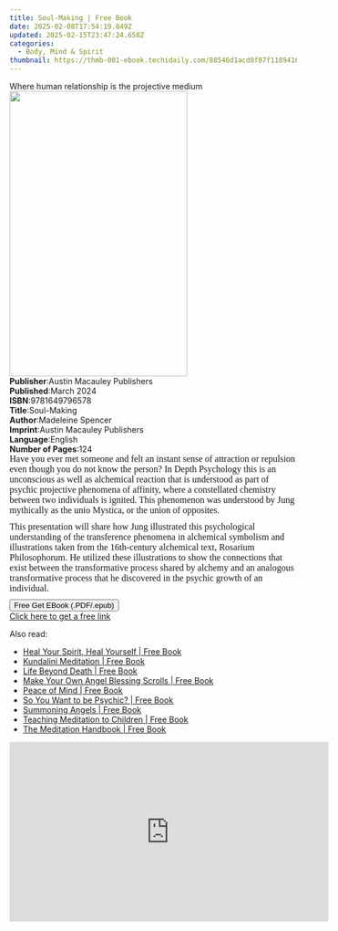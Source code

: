 ```yaml
---
title: Soul-Making | Free Book
date: 2025-02-08T17:54:19.849Z
updated: 2025-02-15T23:47:24.658Z
categories:
  - Body, Mind & Spirit
thumbnail: https://thmb-001-ebook.techidaily.com/88546d1acd8f87f1189416b28b51d3521b0a455f3349833e370654fe7e933b11.jpg
---
```

<main id="book-container">
  <div class="flex flex-col">
    <div class="book-brief flex-1 py-6 px-4 sm:p-6 md:py-10 md:px-8">
      <!-- brief-->
      <div class="book-brief-main">
        Where human relationship is the projective medium
      </div>
    </div>
    <div
      class="book-meta-info flex-1 grid gap-4 col-start-1 col-end-3 row-start-1 sm:mb-6 sm:grid-cols-4 lg:gap-6 lg:col-start-2 lg:row-end-6 lg:row-span-6 lg:mb-0"
    >
      <div
        class="book-meta-info-left place-content-center mt-4 p-4 text-sm leading-6 col-start-2 col-span-2 dark:text-slate-400"
      >
        <img
          class="w-full h-500 object-cover rounded-lg sm:h-255 sm:col-span-2 lg:col-span-full"
          src="https://img-001-ebook.techidaily.com/30e763e4024541da4f3335bd050ff45c16735dfc36c1a4501c64f900eb9b5a17.jpg"
          alt=""
          width="312"
          height="500"
        />
      </div>
      <div
        class="book-meta-info-right mt-2 col-start-1 row-start-2 col-span-3 self-center"
      >
        <!-- meta data  -->
        <div class="flex flex-col px-4 md:px-8">
          <div class="flex-1">
            <strong>Publisher</strong>:<span class="px-2"
              >Austin Macauley Publishers</span
            >
          </div>
          <div class="flex-1">
            <strong>Published</strong>:<span class="px-2">March 2024</span>
          </div>
          <div class="flex-1">
            <strong>ISBN</strong>:<span class="px-2">9781649796578</span>
          </div>
          <div class="flex-1">
            <strong>Title</strong>:<span class="px-2">Soul-Making</span>
          </div>
          <div class="flex-1">
            <strong>Author</strong>:<span class="px-2">Madeleine Spencer</span>
          </div>
          <div class="flex-1">
            <strong>Imprint</strong>:<span class="px-2"
              >Austin Macauley Publishers</span
            >
          </div>
          <div class="flex-1">
            <strong>Language</strong>:<span class="px-2">English</span>
          </div>
          <div class="flex-1">
            <strong>Number of Pages</strong>:<span class="px-2">124</span>
          </div>
        </div>
      </div>
    </div>
    <div class="book-description flex-1 py-6 px-4 sm:p-6 md:py-10 md:px-8">
      <div class="book-description-main">
        <div accordion-content="" id="description">
          <p
            style="
              margin: 0cm 0cm 8pt;
              font-size: 15px;
              font-family: Calibri, sans-serif;
            "
          >
            <span style="font-size: 16px; font-family: 'Times New Roman', serif"
              >Have you ever met someone and felt an instant sense of attraction
              or repulsion even though you do not know the person? In Depth
              Psychology this is an unconscious as well as alchemical reaction
              that is understood as part of psychic projective phenomena of
              affinity, where a constellated chemistry between two individuals
              is ignited. This phenomenon was understood by Jung mythically as
              the unio Mystica, or the union of opposites.</span
            >
          </p>
          <p
            style="
              margin: 0cm 0cm 8pt;
              font-size: 15px;
              font-family: Calibri, sans-serif;
            "
          >
            <span style="font-size: 16px; font-family: 'Times New Roman', serif"
              >This presentation will share how Jung illustrated this
              psychological understanding of the transference phenomena in
              alchemical symbolism and illustrations taken from the 16th-century
              alchemical text, Rosarium Philosophorum. He utilized these
              illustrations to show the connections that exist between the
              transformative process shared by alchemy and an analogous
              transformative process that he discovered in the psychic growth of
              an individual.</span
            >
          </p>
        </div>
        <div class="accordion-fader"></div>
      </div>
    </div>
    <div class="book-excerpts flex-1 py-6 px-4 sm:p-6 md:py-10 md:px-8"></div>
    <div
      class="book-about-author flex-1 py-6 px-4 sm:p-6 md:py-10 md:px-8"
    ></div>
    <div class="book-free-get flex-1 py-6 px-4 sm:p-6 md:py-10 md:px-8">
      <button
        id="btn-free-get"
        class="bg-blue-500 hover:bg-blue-700 text-white font-bold py-2 px-4 rounded"
      >
        Free Get EBook (.PDF/.epub)
      </button>
      <div id="countdown-display" class="px-2 text-lg mt-2"></div>
      <a
        id="free-link"
        class="hidden bg-blue-500 hover:bg-blue-700 text-white font-bold py-2 px-4 rounded"
        href="https://www.ebooks.com/en-us/book/211269289/soul-making/madeleine-spencer/"
        target="_blank"
        >Click here to get a free link</a
      >
    </div>
    <script>
      let countdownTime = 0;
      let countdownInterval = null;
      document
        .getElementById('btn-free-get')
        .addEventListener('click', startCountdown);
      function startCountdown() {
        countdownTime = new Date().getTime() + 60000 * 3;
        countdownInterval = setInterval(updateCountdown, 1000);
        document.getElementById('btn-free-get').disabled = true;
        document
          .getElementById('btn-free-get')
          .classList.add('bg-gray-500', 'cursor-not-allowed');
      }
      function updateCountdown() {
        let currentTime = new Date().getTime();
        let timeLeft = countdownTime - currentTime;
        let secondsLeft = Math.floor(timeLeft / 1000);
        document.getElementById('countdown-display').innerHTML =
          `Remaining time: ${secondsLeft} seconds.`;
        if (secondsLeft <= 0) {
          clearInterval(countdownInterval);
          document.getElementById('btn-free-get').classList.add('hidden');
          document.getElementById('free-link').classList.remove('hidden');
          document.getElementById('countdown-display').innerHTML = '';
        }
      }
    </script>
  </div>
</main>

<ins class="adsbygoogle"
      style="display:block"
      data-ad-client="ca-pub-7571918770474297"
      data-ad-slot="8358498916"
      data-ad-format="auto"
      data-full-width-responsive="true"></ins>
    

<span class="atpl-alsoreadstyle">Also read:</span>
<div><ul>
<li><a href="https://novels-ebooks.techidaily.com/1424577-9781780284651-heal-your-spirit-heal-yourself/"><u>Heal Your Spirit, Heal Yourself | Free Book</u></a></li>
<li><a href="https://novels-ebooks.techidaily.com/1424590-9781780286099-kundalini-meditation/"><u>Kundalini Meditation | Free Book</u></a></li>
<li><a href="https://novels-ebooks.techidaily.com/1424578-9781780284668-life-beyond-death/"><u>Life Beyond Death | Free Book</u></a></li>
<li><a href="https://novels-ebooks.techidaily.com/1424579-9781780284675-make-your-own-angel-blessing-scrolls/"><u>Make Your Own Angel Blessing Scrolls | Free Book</u></a></li>
<li><a href="https://novels-ebooks.techidaily.com/1424581-9781780284743-peace-of-mind/"><u>Peace of Mind | Free Book</u></a></li>
<li><a href="https://novels-ebooks.techidaily.com/1424583-9781780284781-so-you-want-to-be-psychic/"><u>So You Want to be Psychic? | Free Book</u></a></li>
<li><a href="https://novels-ebooks.techidaily.com/1424584-9781780284798-summoning-angels/"><u>Summoning Angels | Free Book</u></a></li>
<li><a href="https://novels-ebooks.techidaily.com/1424585-9781780284804-teaching-meditation-to-children/"><u>Teaching Meditation to Children | Free Book</u></a></li>
<li><a href="https://novels-ebooks.techidaily.com/1424580-9781780284699-the-meditation-handbook/"><u>The Meditation Handbook | Free Book</u></a></li>
</ul></div>

<!-- affiliate ads begin -->
<iframe width="560" height="315" src="https://www.youtube.com/embed/LI9nKlbhnw8?si=uUXFVbuEqXtFHHv0" title="YouTube video player" frameborder="0" allow="accelerometer; autoplay; clipboard-write; encrypted-media; gyroscope; picture-in-picture; web-share" referrerpolicy="strict-origin-when-cross-origin" allowfullscreen></iframe>
<!-- affiliate ads end -->

